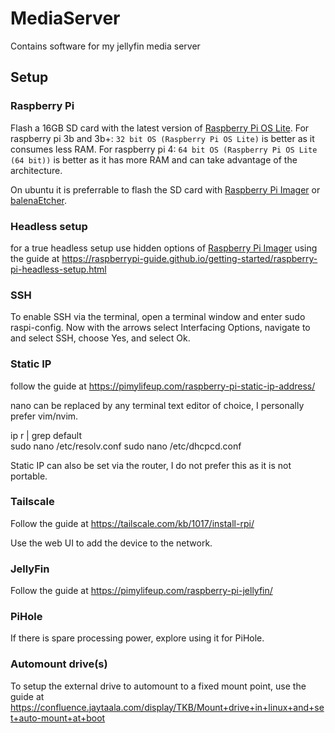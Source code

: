 # MediaServer
Contains software for my jellyfin media server 

## Setup

### Raspberry Pi 
Flash a 16GB SD card with the latest version of [Raspberry Pi OS Lite](https://www.raspberrypi.org/software/operating-systems/).
For raspberry pi 3b and 3b+:
```32 bit OS (Raspberry Pi OS Lite)``` is better as it consumes less RAM.
For raspberry pi 4:
```64 bit OS (Raspberry Pi OS Lite (64 bit))``` is better as it has more RAM and can take advantage of the architecture.

On ubuntu it is preferrable to flash the SD card with [Raspberry Pi Imager](https://www.raspberrypi.org/software/) or [balenaEtcher](https://www.balena.io/etcher/).

### Headless setup
for a true headless setup use hidden options of [Raspberry Pi Imager](https://www.raspberrypi.org/software/) using the guide at https://raspberrypi-guide.github.io/getting-started/raspberry-pi-headless-setup.html

### SSH
To enable SSH via the terminal, open a terminal window and enter sudo raspi-config. Now with the arrows select Interfacing Options, navigate to and select SSH, choose Yes, and select Ok.

### Static IP
follow the guide at https://pimylifeup.com/raspberry-pi-static-ip-address/ 

nano can be replaced by any terminal text editor of choice, I personally prefer vim/nvim.

ip r | grep default\
sudo nano /etc/resolv.conf
sudo nano /etc/dhcpcd.conf

Static IP can also be set via the router, I do not prefer this as it is not portable.

### Tailscale

Follow the guide at https://tailscale.com/kb/1017/install-rpi/

Use the web UI to add the device to the network.

### JellyFin
Follow the guide at https://pimylifeup.com/raspberry-pi-jellyfin/

### PiHole
If there is spare processing power, explore using it for PiHole.

### Automount drive(s)
To setup the external drive to automount to a fixed mount point, use the guide at https://confluence.jaytaala.com/display/TKB/Mount+drive+in+linux+and+set+auto-mount+at+boot

